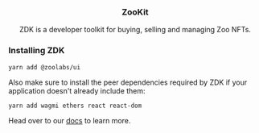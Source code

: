 <h3 align="center">ZooKit</h3>
  <p align="center">
    ZDK is a developer toolkit for buying, selling and managing Zoo NFTs.
  </p>

### Installing ZDK

```
yarn add @zoolabs/ui
```

Also make sure to install the peer dependencies required by ZDK if your application doesn't already include them:

```
yarn add wagmi ethers react react-dom
```

Head over to our [docs](https://docs.zoolabs.io) to learn more.
